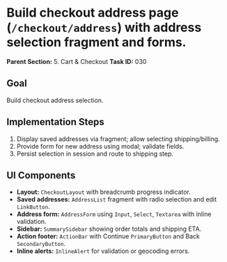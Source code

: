 # Build checkout address page (`/checkout/address`) with address selection fragment and forms.

**Parent Section:** 5. Cart & Checkout
**Task ID:** 030

## Goal
Build checkout address selection.

## Implementation Steps
1. Display saved addresses via fragment; allow selecting shipping/billing.
2. Provide form for new address using modal; validate fields.
3. Persist selection in session and route to shipping step.

## UI Components
- **Layout:** `CheckoutLayout` with breadcrumb progress indicator.
- **Saved addresses:** `AddressList` fragment with radio selection and edit `LinkButton`.
- **Address form:** `AddressForm` using `Input`, `Select`, `Textarea` with inline validation.
- **Sidebar:** `SummarySidebar` showing order totals and shipping ETA.
- **Action footer:** `ActionBar` with Continue `PrimaryButton` and Back `SecondaryButton`.
- **Inline alerts:** `InlineAlert` for validation or geocoding errors.
